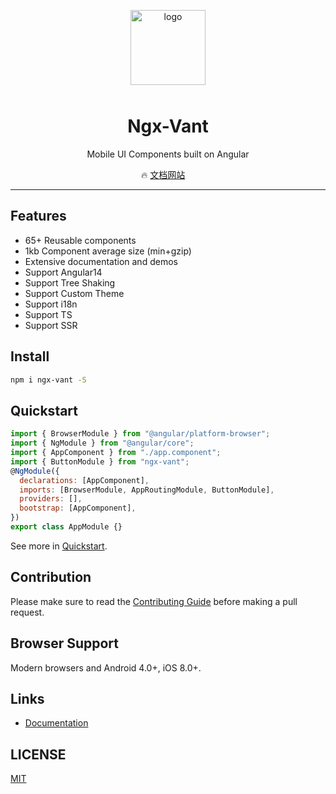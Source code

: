 <p align="center">
    <img alt="logo" src="https://img.yzcdn.cn/vant/logo.png" width="120" height="120" style="margin-bottom: 10px;">
</p>

<h1 align="center">Ngx-Vant</h1>

<p align="center">Mobile UI Components built on Angular</p>

<!-- <p align="center">
    <img src="https://img.shields.io/npm/v/vant.svg?style=flat-square" alt="npm version" />
    <img src="https://img.shields.io/github/workflow/status/youzan/vant/CI/dev?style=flat-square" alt="npm version" />
    <img src="https://img.shields.io/codecov/c/github/youzan/vant/dev.svg?style=flat-square&color=#4fc08d" alt="Coverage Status" />
    <img src="https://img.shields.io/npm/dm/vant.svg?style=flat-square&color=#4fc08d" alt="downloads" />
    <img src="https://img.shields.io/jsdelivr/npm/hm/vant?style=flat-square" alt="Jsdelivr Hits">
    <img src="https://img.badgesize.io/https://unpkg.com/vant/lib/vant.min.js?compression=gzip&style=flat-square&label=gzip%20size&color=#4fc08d" alt="Gzip Size" />
</p> -->

<p align="center">
  🔥 <a href="https://ngx-vant.github.io/ngx-vant">文档网站</a>
  &nbsp;
  &nbsp;
  
  <!-- 🚀 <a href="https://github.com/youzan/vant-weapp" target="_blank">小程序版</a> -->
</p>

---

## Features

- 65+ Reusable components
- 1kb Component average size (min+gzip)
- Extensive documentation and demos
- Support Angular14
- Support Tree Shaking
- Support Custom Theme
- Support i18n
- Support TS
- Support SSR

## Install

```bash
npm i ngx-vant -S
```

## Quickstart

```js
import { BrowserModule } from "@angular/platform-browser";
import { NgModule } from "@angular/core";
import { AppComponent } from "./app.component";
import { ButtonModule } from "ngx-vant";
@NgModule({
  declarations: [AppComponent],
  imports: [BrowserModule, AppRoutingModule, ButtonModule],
  providers: [],
  bootstrap: [AppComponent],
})
export class AppModule {}
```

See more in [Quickstart](https://yutao331763646.github.io/yutao331763646/#/basic/quickstart).

## Contribution

Please make sure to read the [Contributing Guide](https://yutao331763646.github.io/yutao331763646/#/basic/contribution) before making a pull request.

## Browser Support

Modern browsers and Android 4.0+, iOS 8.0+.

## Links

- [Documentation](https://yutao331763646.github.io/yutao331763646)

## LICENSE

[MIT](https://en.wikipedia.org/wiki/MIT_License)

<!-- 发布：
1、npm run package  等一会儿，等所有等包生成完之后，再执行第二步
2、cd /dist/ngx-vant  执行 npm publish -->
